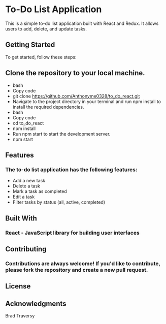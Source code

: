 # To-Do List Application
This is a simple to-do list application built with React and Redux. It allows users to add, delete, and update tasks.

## Getting Started
To get started, follow these steps:

## Clone the repository to your local machine.
- bash
- Copy code
- git clone https://github.com/Anthonyme0328/to_do_react.git
- Navigate to the project directory in your terminal and run npm install to install the required dependencies.
- bash
- Copy code
- cd to_do_react
- npm install
- Run npm start to start the development server.
- npm start


## Features
### The to-do list application has the following features:

- Add a new task
- Delete a task
- Mark a task as completed
- Edit a task
- Filter tasks by status (all, active, completed)

## Built With
### React - JavaScript library for building user interfaces

## Contributing
### Contributions are always welcome! If you'd like to contribute, please fork the repository and create a new pull request.

## License


## Acknowledgments
Brad Traversy
